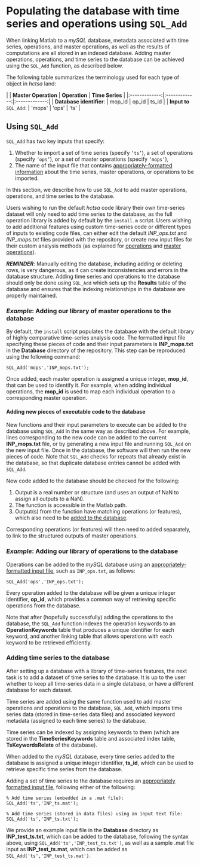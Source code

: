 # Populating the database with time series and operations using `SQL_Add`
<!--{#sec:PopulatingDatabase}-->

When linking Matlab to a *mySQL* database, metadata associated with time series, operations, and master operations, as well as the results of computations are all stored in an indexed database.
Adding master operations, operations, and time series to the database can be achieved using the `SQL_Add` function, as described below.

The following table summarizes the terminology used for each type of object in *hctsa* land:

| | **Master Operation** | **Operation** | **Time Series** |
|:-------------:|:-------------:|:-------------:|
| **Database identifier**: | mop\_id | op\_id | ts\_id |
| **Input to** `SQL_Add`: | 'mops' | 'ops' | 'ts' |


## Using `SQL_Add`

`SQL_Add` has two key inputs that specify:

1. Whether to import a set of time series (specify `‘ts’`), a set of operations (specify `‘ops’`), or a set of master operations (specify `‘mops’`),
2. The name of the input file that contains [appropriately-formatted information](input_files.md) about the time series, master operations, or operations to be imported.

In this section, we describe how to use `SQL_Add` to add master operations, operations, and time series to the database.

Users wishing to run the default *hctsa* code library their own time-series dataset will only need to add time series to the database, as the full operation library is added by default by the `install.m` script.
Users wishing to add additional features using custom time-series code or different types of inputs to existing code files, can either edit the default *INP_ops.txt* and *INP_mops.txt* files provided with the repository, or create new input files for their custom analysis methods (as explained for [operations](adding_operations.md) and [master operations](adding_master_operations.md)).

***REMINDER***: Manually editing the database, including adding or deleting rows, is very dangerous, as it can create inconsistencies and errors in the database structure.
Adding time series and operations to the database should only be done using `SQL_Add` which sets up the **Results** table of the database and ensures that the indexing relationships in the database
are properly maintained.

### *Example*: Adding our library of master operations to the database
<!--{#sec:addingMops}-->

By default, the `install` script populates the database with the default library of highly comparative time-series analysis code.
The formatted input file specifying these pieces of code and their input parameters is **INP_mops.txt** in the **Database** directory of the repository.
This step can be reproduced using the following command:

    SQL_Add('mops','INP_mops.txt');

Once added, each master operation is assigned a unique integer, **mop_id**, that can be used to identify it.
For example, when adding individual operations, the **mop_id** is used to map each individual operation to a corresponding master operation.

#### Adding new pieces of executable code to the database

New functions and their input parameters to execute can be added to the database using `SQL_Add` in the same way as described above.
For example, lines corresponding to the new code can be added to the current **INP_mops.txt** file, or by generating a new input file and running `SQL_Add` on the new input file.
Once in the database, the software will then run the new pieces of code.
Note that `SQL_Add` checks for repeats that already exist in the database, so that duplicate database entries cannot be added with `SQL_Add`.

New code added to the database should be checked for the following:
1. Output is a real number or structure (and uses an output of NaN to assign all outputs to a NaN).
2. The function is accessible in the Matlab path.
3. Output(s) from the function have matching operations (or features), which also need to be [added to the database](adding_operations.md).

Corresponding operations (or features) will then need to added separately, to link to the structured outputs of master operations.

### *Example*: Adding our library of operations to the database
Operations can be added to the *mySQL* database using an [appropriately-formatted input file](input_files.md), such as `INP_ops.txt`, as follows:

    SQL_Add('ops','INP_ops.txt');

Every operation added to the database will be given a unique integer identifier, **op_id**, which provides a common way of retrieving specific operations from the database.

Note that after (hopefully successfully) adding the operations to the database, the `SQL_Add` function indexes the operation keywords to an **OperationKeywords** table that produces a unique identifier for each keyword, and another linking table that allows operations with each keyword to be retrieved efficiently.

### Adding time series to the database

After setting up a database with a library of time-series features, the next task is to add a dataset of time series to the database.
It is up to the user whether to keep all time-series data in a single database, or have a different database for each dataset.

Time series are added using the same function used to add master operations and operations to the database, `SQL_Add`, which imports time series data (stored in time-series data files) and associated keyword metadata (assigned to each time series) to the database.

Time series can be indexed by assigning keywords to them (which are stored in the **TimeSeriesKeywords** table and associated index table, **TsKeywordsRelate** of the database).

When added to the *mySQL* database, every time series added to the database is assigned a unique integer identifier, **ts\_id**, which can be used to retrieve specific time series from the database.

Adding a set of time series to the database requires an [appropriately formatted input file](input_files.md), following either of the following:

    % Add time series (embedded in a .mat file):
    SQL_Add('ts','INP_ts.mat');

    % Add time series (stored in data files) using an input text file:
    SQL_Add('ts','INP_ts.txt');

We provide an example input file in the **Database** directory as **INP_test_ts.txt**, which can be added to the database, following the syntax above, using `SQL_Add('ts','INP_test_ts.txt')`, as well as a sample .mat file input as **INP_test_ts.mat**, which can be added as `SQL_Add('ts','INP_test_ts.mat')`.
